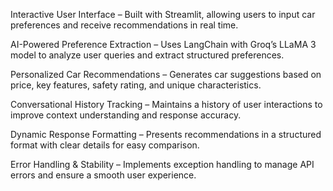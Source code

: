 Interactive User Interface – Built with Streamlit, allowing users to input car preferences and receive recommendations in real time.

AI-Powered Preference Extraction – Uses LangChain with Groq’s LLaMA 3 model to analyze user queries and extract structured preferences.

Personalized Car Recommendations – Generates car suggestions based on price, key features, safety rating, and unique characteristics.

Conversational History Tracking – Maintains a history of user interactions to improve context understanding and response accuracy.

Dynamic Response Formatting – Presents recommendations in a structured format with clear details for easy comparison.

Error Handling & Stability – Implements exception handling to manage API errors and ensure a smooth user experience.








